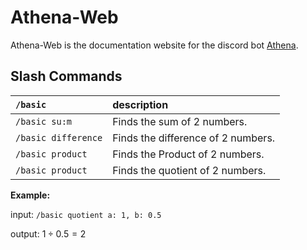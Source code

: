 # Athena-Web
Athena-Web is the documentation website for the discord bot [Athena](https://github.com/egganto/Athena).

## Slash Commands

| `/basic` | description |
| :--- | :--- |
| `/basic su:m` | Finds the sum of 2 numbers. |
| `/basic difference` | Finds the difference of 2 numbers. |
| `/basic product` | Finds the Product of 2 numbers. |
| `/basic product` | Finds the quotient of 2 numbers. |

**Example:**
  
  input: `/basic quotient a: 1, b: 0.5`
  
  output: $1 \div 0.5 = 2$
